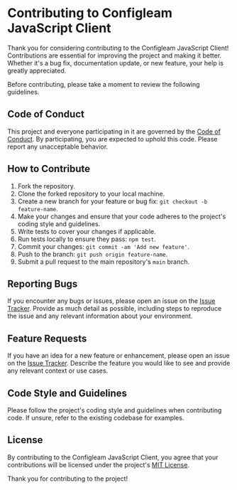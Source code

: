# Contributing to Configleam JavaScript Client

Thank you for considering contributing to the Configleam JavaScript Client! Contributions are essential for improving the project and making it better. Whether it's a bug fix, documentation update, or new feature, your help is greatly appreciated.

Before contributing, please take a moment to review the following guidelines.

## Code of Conduct

This project and everyone participating in it are governed by the [Code of Conduct](CODE_OF_CONDUCT.md). By participating, you are expected to uphold this code. Please report any unacceptable behavior.

## How to Contribute

1. Fork the repository.
2. Clone the forked repository to your local machine.
3. Create a new branch for your feature or bug fix: `git checkout -b feature-name`.
4. Make your changes and ensure that your code adheres to the project's coding style and guidelines.
5. Write tests to cover your changes if applicable.
6. Run tests locally to ensure they pass: `npm test`.
7. Commit your changes: `git commit -am 'Add new feature'`.
8. Push to the branch: `git push origin feature-name`.
9. Submit a pull request to the main repository's `main` branch.

## Reporting Bugs

If you encounter any bugs or issues, please open an issue on the [Issue Tracker](https://github.com/raw-leak/rivulex/issues). Provide as much detail as possible, including steps to reproduce the issue and any relevant information about your environment.

## Feature Requests

If you have an idea for a new feature or enhancement, please open an issue on the [Issue Tracker](https://github.com/raw-leak/rivulex/issues). Describe the feature you would like to see and provide any relevant context or use cases.

## Code Style and Guidelines

Please follow the project's coding style and guidelines when contributing code. If unsure, refer to the existing codebase for examples.

## License

By contributing to the Configleam JavaScript Client, you agree that your contributions will be licensed under the project's [MIT License](LICENSE).

Thank you for contributing to the project!
